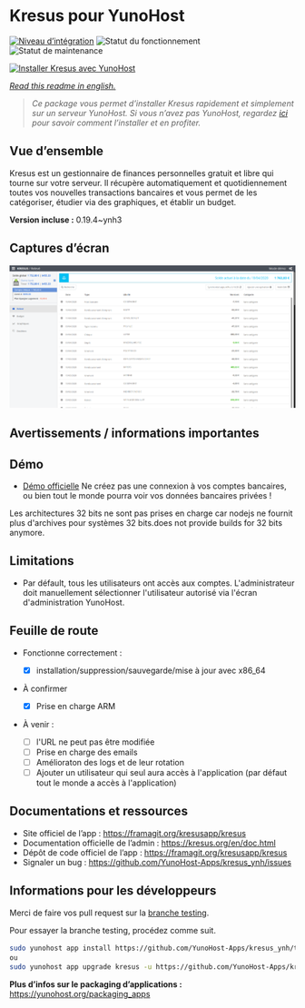 <!--
N.B.: This README was automatically generated by https://github.com/YunoHost/apps/tree/master/tools/README-generator
It shall NOT be edited by hand.
-->

# Kresus pour YunoHost

[![Niveau d’intégration](https://dash.yunohost.org/integration/kresus.svg)](https://dash.yunohost.org/appci/app/kresus) ![Statut du fonctionnement](https://ci-apps.yunohost.org/ci/badges/kresus.status.svg) ![Statut de maintenance](https://ci-apps.yunohost.org/ci/badges/kresus.maintain.svg)

[![Installer Kresus avec YunoHost](https://install-app.yunohost.org/install-with-yunohost.svg)](https://install-app.yunohost.org/?app=kresus)

*[Read this readme in english.](./README.md)*

> *Ce package vous permet d’installer Kresus rapidement et simplement sur un serveur YunoHost.
Si vous n’avez pas YunoHost, regardez [ici](https://yunohost.org/#/install) pour savoir comment l’installer et en profiter.*

## Vue d’ensemble

Kresus est un gestionnaire de finances personnelles gratuit et libre qui tourne sur votre serveur. Il récupère automatiquement et quotidiennement toutes vos nouvelles transactions bancaires et vous permet de les catégoriser, étudier via des graphiques, et établir un budget.

**Version incluse :** 0.19.4~ynh3

## Captures d’écran

![Capture d’écran de Kresus](./doc/screenshots/screenshot.png)

## Avertissements / informations importantes

## Démo

* [Démo officielle](https://kresus.org/fr/demo.html) Ne créez pas une connexion à vos comptes bancaires, ou bien tout le monde pourra voir vos données bancaires privées !

Les architectures 32 bits ne sont pas prises en charge car nodejs ne fournit plus d'archives pour systèmes 32 bits.does not provide builds for 32 bits anymore.

## Limitations

* Par défault, tous les utilisateurs ont accès aux comptes. L'administrateur doit manuellement sélectionner l'utilisateur autorisé via l'écran d'administration YunoHost.

## Feuille de route

* Fonctionne correctement :

  * [x] installation/suppression/sauvegarde/mise à jour avec x86_64

* À confirmer
  * [x] Prise en charge ARM

* À venir :
  * [ ] l'URL ne peut pas être modifiée
  * [ ] Prise en charge des emails
  * [ ] Amélioraton des logs et de leur rotation
  * [ ] Ajouter un utilisateur qui seul aura accès à l'application (par défaut tout le monde a accès à l'application)

## Documentations et ressources

* Site officiel de l’app : <https://framagit.org/kresusapp/kresus>
* Documentation officielle de l’admin : <https://kresus.org/en/doc.html>
* Dépôt de code officiel de l’app : <https://framagit.org/kresusapp/kresus>
* Signaler un bug : <https://github.com/YunoHost-Apps/kresus_ynh/issues>

## Informations pour les développeurs

Merci de faire vos pull request sur la [branche testing](https://github.com/YunoHost-Apps/kresus_ynh/tree/testing).

Pour essayer la branche testing, procédez comme suit.

``` bash
sudo yunohost app install https://github.com/YunoHost-Apps/kresus_ynh/tree/testing --debug
ou
sudo yunohost app upgrade kresus -u https://github.com/YunoHost-Apps/kresus_ynh/tree/testing --debug
```

**Plus d’infos sur le packaging d’applications :** <https://yunohost.org/packaging_apps>